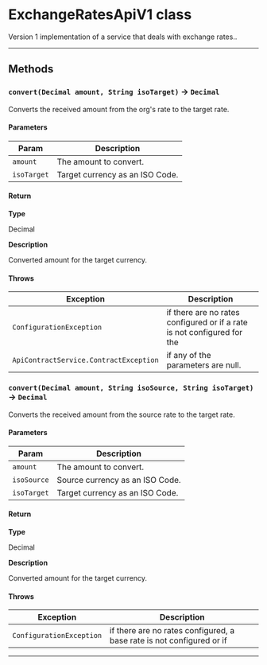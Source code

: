 # ExchangeRatesApiV1 class

Version 1 implementation of a service that deals with exchange rates..

---
## Methods
### `convert(Decimal amount, String isoTarget)` → `Decimal`

Converts the received amount from the org's rate to the target rate.

#### Parameters
|Param|Description|
|-----|-----------|
|`amount` |  The amount to convert. |
|`isoTarget` |  Target currency as an ISO Code. |

#### Return

**Type**

Decimal

**Description**

Converted amount for the target currency.

#### Throws
|Exception|Description|
|---------|-----------|
|`ConfigurationException` |  if there are no rates configured or if a rate is not configured for the |
|`ApiContractService.ContractException` |  if any of the parameters are null. |

### `convert(Decimal amount, String isoSource, String isoTarget)` → `Decimal`

Converts the received amount from the source rate to the target rate.

#### Parameters
|Param|Description|
|-----|-----------|
|`amount` |  The amount to convert. |
|`isoSource` |  Source currency as an ISO Code. |
|`isoTarget` |  Target currency as an ISO Code. |

#### Return

**Type**

Decimal

**Description**

Converted amount for the target currency.

#### Throws
|Exception|Description|
|---------|-----------|
|`ConfigurationException` |  if there are no rates configured, a base rate is not configured or if |

---
